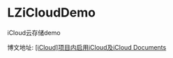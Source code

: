 # LZiCloudDemo
iCloud云存储demo

博文地址: [[iCloud]项目内启用iCloud及iCloud Documents](http://www.jianshu.com/p/e052b8b2d0ec)
